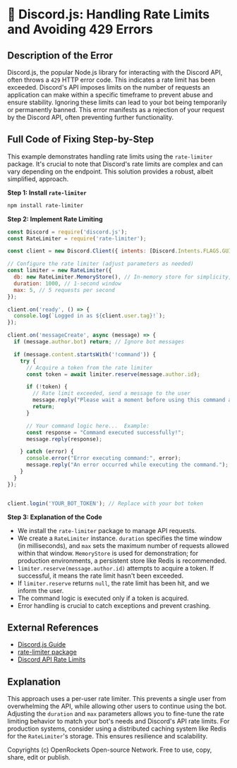# 🐞 Discord.js: Handling Rate Limits and Avoiding 429 Errors


## Description of the Error

Discord.js, the popular Node.js library for interacting with the Discord API, often throws a `429` HTTP error code.  This indicates a rate limit has been exceeded.  Discord's API imposes limits on the number of requests an application can make within a specific timeframe to prevent abuse and ensure stability.  Ignoring these limits can lead to your bot being temporarily or permanently banned.  This error manifests as a rejection of your request by the Discord API, often preventing further functionality.

## Full Code of Fixing Step-by-Step

This example demonstrates handling rate limits using the `rate-limiter` package.  It's crucial to note that Discord's rate limits are complex and can vary depending on the endpoint. This solution provides a robust, albeit simplified, approach.

**Step 1: Install `rate-limiter`**

```bash
npm install rate-limiter
```

**Step 2: Implement Rate Limiting**

```javascript
const Discord = require('discord.js');
const RateLimiter = require('rate-limiter');

const client = new Discord.Client({ intents: [Discord.Intents.FLAGS.GUILDS] }); // Add necessary intents

// Configure the rate limiter (adjust parameters as needed)
const limiter = new RateLimiter({
  db: new RateLimiter.MemoryStore(), // In-memory store for simplicity, use Redis for production
  duration: 1000, // 1-second window
  max: 5, // 5 requests per second
});

client.on('ready', () => {
  console.log(`Logged in as ${client.user.tag}!`);
});

client.on('messageCreate', async (message) => {
  if (message.author.bot) return; // Ignore bot messages

  if (message.content.startsWith('!command')) {
    try {
      // Acquire a token from the rate limiter
      const token = await limiter.reserve(message.author.id);

      if (!token) {
        // Rate limit exceeded, send a message to the user
        message.reply("Please wait a moment before using this command again.");
        return;
      }

      // Your command logic here...  Example:
      const response = "Command executed successfully!";
      message.reply(response);

    } catch (error) {
      console.error("Error executing command:", error);
      message.reply("An error occurred while executing the command.");
    }
  }
});


client.login('YOUR_BOT_TOKEN'); // Replace with your bot token
```

**Step 3: Explanation of the Code**

* We install the `rate-limiter` package to manage API requests.
* We create a `RateLimiter` instance.  `duration` specifies the time window (in milliseconds), and `max` sets the maximum number of requests allowed within that window.  `MemoryStore` is used for demonstration; for production environments, a persistent store like Redis is recommended.
*  `limiter.reserve(message.author.id)` attempts to acquire a token.  If successful, it means the rate limit hasn't been exceeded.
* If `limiter.reserve` returns `null`, the rate limit has been hit, and we inform the user.
* The command logic is executed only if a token is acquired.
*  Error handling is crucial to catch exceptions and prevent crashing.

## External References

* [Discord.js Guide](https://discord.js.org/#/docs/main/stable/general/welcome)
* [rate-limiter package](https://www.npmjs.com/package/rate-limiter)
* [Discord API Rate Limits](https://discord.com/developers/docs/topics/rate-limits)


## Explanation

This approach uses a per-user rate limiter.  This prevents a single user from overwhelming the API, while allowing other users to continue using the bot.  Adjusting the `duration` and `max` parameters allows you to fine-tune the rate limiting behavior to match your bot's needs and Discord's API rate limits.  For production systems, consider using a distributed caching system like Redis for the `RateLimiter`'s storage.  This ensures resilience and scalability.


Copyrights (c) OpenRockets Open-source Network. Free to use, copy, share, edit or publish.

